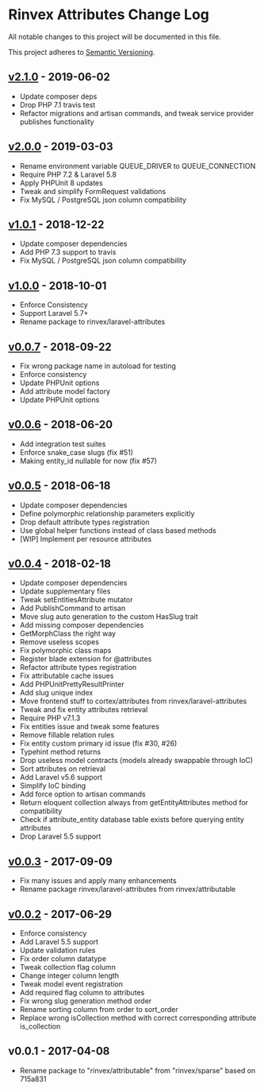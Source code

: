 # Rinvex Attributes Change Log

All notable changes to this project will be documented in this file.

This project adheres to [Semantic Versioning](CONTRIBUTING.md).


## [v2.1.0] - 2019-06-02
- Update composer deps
- Drop PHP 7.1 travis test
- Refactor migrations and artisan commands, and tweak service provider publishes functionality

## [v2.0.0] - 2019-03-03
- Rename environment variable QUEUE_DRIVER to QUEUE_CONNECTION
- Require PHP 7.2 & Laravel 5.8
- Apply PHPUnit 8 updates
- Tweak and simplify FormRequest validations
- Fix MySQL / PostgreSQL json column compatibility

## [v1.0.1] - 2018-12-22
- Update composer dependencies
- Add PHP 7.3 support to travis
- Fix MySQL / PostgreSQL json column compatibility

## [v1.0.0] - 2018-10-01
- Enforce Consistency
- Support Laravel 5.7+
- Rename package to rinvex/laravel-attributes

## [v0.0.7] - 2018-09-22
- Fix wrong package name in autoload for testing
- Enforce consistency
- Update PHPUnit options
- Add attribute model factory
- Update PHPUnit options

## [v0.0.6] - 2018-06-20
- Add integration test suites
- Enforce snake_case slugs (fix #51)
- Making entity_id nullable for now (fix #57)

## [v0.0.5] - 2018-06-18
- Update composer dependencies
- Define polymorphic relationship parameters explicitly
- Drop default attribute types registration
- Use global helper functions instead of class based methods
- [WIP] Implement per resource attributes

## [v0.0.4] - 2018-02-18
- Update composer dependencies
- Update supplementary files
- Tweak setEntitiesAttribute mutator
- Add PublishCommand to artisan
- Move slug auto generation to the custom HasSlug trait
- Add missing composer dependencies
- GetMorphClass the right way
- Remove useless scopes
- Fix polymorphic class maps
- Register blade extension for @attributes
- Refactor attribute types registration
- Fix attributable cache issues
- Add PHPUnitPrettyResultPrinter
- Add slug unique index
- Move frontend stuff to cortex/attributes from rinvex/laravel-attributes
- Tweak and fix entity attributes retrieval
- Require PHP v7.1.3
- Fix entities issue and tweak some features
- Remove fillable relation rules
- Fix entity custom primary id issue (fix #30, #26)
- Typehint method returns
- Drop useless model contracts (models already swappable through IoC)
- Sort attributes on retrieval
- Add Laravel v5.6 support
- Simplify IoC binding
- Add force option to artisan commands
- Return eloquent collection always from getEntityAttributes method for compatibility
- Check if attribute_entity database table exists before querying entity attributes
- Drop Laravel 5.5 support

## [v0.0.3] - 2017-09-09
- Fix many issues and apply many enhancements
- Rename package rinvex/laravel-attributes from rinvex/attributable

## [v0.0.2] - 2017-06-29
- Enforce consistency
- Add Laravel 5.5 support
- Update validation rules
- Fix order column datatype
- Tweak collection flag column
- Change integer column length
- Tweak model event registration
- Add required flag column to attributes
- Fix wrong slug generation method order
- Rename sorting column from order to sort_order
- Replace wrong isCollection method with correct corresponding attribute is_collection

## v0.0.1 - 2017-04-08
- Rename package to "rinvex/attributable" from "rinvex/sparse" based on 715a831

[v2.1.0]: https://github.com/rinvex/laravel-attributes/compare/v2.0.0...v2.1.0
[v2.0.0]: https://github.com/rinvex/laravel-attributes/compare/v1.0.1...v2.0.0
[v1.0.1]: https://github.com/rinvex/laravel-attributes/compare/v1.0.0...v1.0.1
[v1.0.0]: https://github.com/rinvex/laravel-attributes/compare/v0.0.7...v1.0.0
[v0.0.7]: https://github.com/rinvex/laravel-attributes/compare/v0.0.6...v0.0.7
[v0.0.6]: https://github.com/rinvex/laravel-attributes/compare/v0.0.5...v0.0.6
[v0.0.5]: https://github.com/rinvex/laravel-attributes/compare/v0.0.4...v0.0.5
[v0.0.4]: https://github.com/rinvex/laravel-attributes/compare/v0.0.3...v0.0.4
[v0.0.3]: https://github.com/rinvex/laravel-attributes/compare/v0.0.2...v0.0.3
[v0.0.2]: https://github.com/rinvex/laravel-attributes/compare/v0.0.1...v0.0.2

